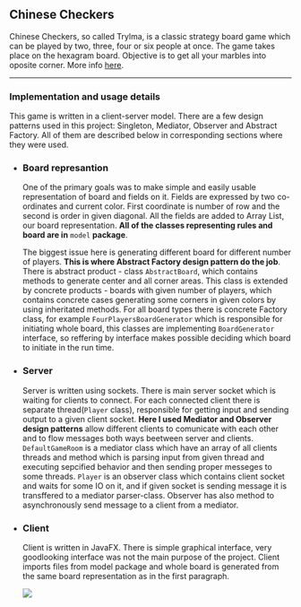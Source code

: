 ## Chinese Checkers

Chinese Checkers, so called Trylma, is a classic strategy board game which can be played by two, three, four or six people at once. The game takes place on the hexagram board. Objective is to get all your marbles into oposite corner. More info [here](https://en.wikipedia.org/wiki/Chinese_checkers).

<hr>

### Implementation and usage details

This game is written in a client-server model. There are a few design patterns used in this project: Singleton, Mediator, Observer and Abstract Factory. All of them are described below in corresponding sections where they were used.



  * ### Board represantion
    One of the primary goals was to make simple and easily usable representation of board and fields on it. Fields are expressed by two co-ordinates and current color. First coordinate is number of row and the second is order in given diagonal. All the fields are added to Array List, our board representation. **All of the classes representing rules and board are in** `model` **package**.
    
    The biggest issue here is generating different board for different number of players. **This is where Abstract Factory design pattern do the job**. There is abstract product - class `AbstractBoard`, which contains methods to generate center and all corner areas. This class is extended by concrete products - boards with given number of players, which contains concrete cases generating some corners in given colors by using inheritated methods. For all board types there is concrete Factory class, for example `FourPlayersBoardGenerator` which is responsible for initiating whole board, this classes are implementing `BoardGenerator` interface, so reffering by interface makes possible deciding which board to initiate in the run time.
    
    
   * ### Server
     Server is written using sockets. There is main server socket which is waiting for clients to connect. For each connected client there is separate thread(`Player` class), responsible for getting input and sending output to a given client socket. **Here I used Mediator and Observer design patterns** allow different clients to comunicate with each other and to flow messages both ways beetween server and clients. `DefaultGameRoom` is a mediator class which have an array of all clients threads and method which is parsing input from given thread and executing sepcified behavior and then sending proper messeges to some threads. `Player` is an observer class which contains client socket and waits for some IO on it, and if given socket is sending message it is transffered to a mediator parser-class. Observer has also method to asynchronously send message to a client from a mediator.
    
   * ### Client
     Client is written in JavaFX. There is simple graphical interface, very goodlooking interface was not the main purpose of the project. Client imports files from model package and whole board is generated from the same board representation as in the first paragraph. 
     
     
     ![](https://preview.ibb.co/dtwBAo/cc.png)
